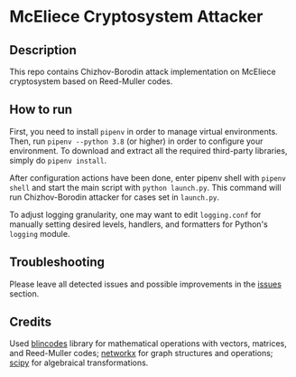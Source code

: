 # McEliece Cryptosystem Attacker

## Description

This repo contains Chizhov-Borodin attack implementation on McEliece 
cryptosystem based on Reed-Muller codes.

## How to run

First, you need to install `pipenv` in order to manage virtual environments.
Then, run `pipenv --python 3.8` (or higher) in order to configure your 
environment. To download and extract all the required third-party libraries, 
simply do `pipenv install`.

After configuration actions have been done, enter pipenv shell with `pipenv shell`
and start the main script with `python launch.py`. This command will run
Chizhov-Borodin attacker for cases set in `launch.py`.

To adjust logging granularity, one may want to edit `logging.conf` for manually
setting desired levels, handlers, and formatters for Python's `logging` module.

## Troubleshooting

Please leave all detected issues and possible improvements in the 
[issues](https://github.com/kostmetallist/mceliece-attacker/issues) section.

## Credits

Used [blincodes](https://github.com/a1falcon/blincodes) library for mathematical
operations with vectors, matrices, and Reed-Muller codes; 
[networkx](https://networkx.github.io/) for graph structures and operations;
[scipy](https://www.scipy.org/) for algebraical transformations.
